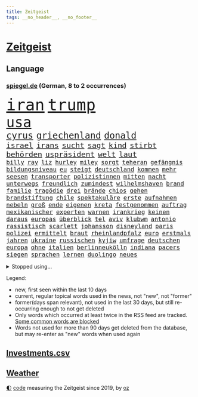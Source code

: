 ```yaml
---
title: Zeitgeist
tags: __no_header__, __no_footer__
---
```


# [Zeitgeist](https://oliz.io/zeitgeist/)

## Language

<h3><a href="https://www.spiegel.de" target="_blank">spiegel.de</a> (German, 8 to 2 occurrences)</h3>
<p style="font-family:monospace">
<span style="font-size:32pt"><a href="news_links.html#iran" class="current">iran</a></span>
<span style="font-size:32pt"><a href="news_links.html#trump" class="current">trump</a></span>
<br>
<span style="font-size:28pt"><a href="news_links.html#usa" class="current">usa</a></span>
<br>
<span style="font-size:18pt"><a href="news_links.html#cyrus" class="current">cyrus</a></span>
<span style="font-size:18pt"><a href="news_links.html#griechenland" class="current">griechenland</a></span>
<span style="font-size:18pt"><a href="news_links.html#donald" class="current">donald</a></span>
<br>
<span style="font-size:15pt"><a href="news_links.html#israel" class="current">israel</a></span>
<span style="font-size:15pt"><a href="news_links.html#irans" class="current">irans</a></span>
<span style="font-size:15pt"><a href="news_links.html#sucht" class="current">sucht</a></span>
<span style="font-size:15pt"><a href="news_links.html#sagt" class="current">sagt</a></span>
<span style="font-size:15pt"><a href="news_links.html#kind" class="current">kind</a></span>
<span style="font-size:15pt"><a href="news_links.html#stirbt" class="current">stirbt</a></span>
<span style="font-size:15pt"><a href="news_links.html#behörden" class="current">behörden</a></span>
<span style="font-size:15pt"><a href="news_links.html#uspräsident" class="current">uspräsident</a></span>
<span style="font-size:15pt"><a href="news_links.html#welt" class="current">welt</a></span>
<span style="font-size:15pt"><a href="news_links.html#laut" class="current">laut</a></span>
<br>
<span style="font-size:12pt"><a href="news_links.html#billy" class="current">billy</a></span>
<span style="font-size:12pt"><a href="news_links.html#ray" class="current">ray</a></span>
<span style="font-size:12pt"><a href="news_links.html#liz" class="current">liz</a></span>
<span style="font-size:12pt"><a href="news_links.html#hurley" class="new">hurley</a></span>
<span style="font-size:12pt"><a href="news_links.html#miley" class="current">miley</a></span>
<span style="font-size:12pt"><a href="news_links.html#sorgt" class="current">sorgt</a></span>
<span style="font-size:12pt"><a href="news_links.html#teheran" class="current">teheran</a></span>
<span style="font-size:12pt"><a href="news_links.html#gefängnis" class="current">gefängnis</a></span>
<span style="font-size:12pt"><a href="news_links.html#bildungsniveau" class="new">bildungsniveau</a></span>
<span style="font-size:12pt"><a href="news_links.html#eu" class="current">eu</a></span>
<span style="font-size:12pt"><a href="news_links.html#steigt" class="current">steigt</a></span>
<span style="font-size:12pt"><a href="news_links.html#deutschland" class="current">deutschland</a></span>
<span style="font-size:12pt"><a href="news_links.html#kommen" class="current">kommen</a></span>
<span style="font-size:12pt"><a href="news_links.html#mehr" class="current">mehr</a></span>
<span style="font-size:12pt"><a href="news_links.html#seesen" class="new">seesen</a></span>
<span style="font-size:12pt"><a href="news_links.html#transporter" class="current">transporter</a></span>
<span style="font-size:12pt"><a href="news_links.html#polizistinnen" class="new">polizistinnen</a></span>
<span style="font-size:12pt"><a href="news_links.html#mitten" class="current">mitten</a></span>
<span style="font-size:12pt"><a href="news_links.html#nacht" class="current">nacht</a></span>
<span style="font-size:12pt"><a href="news_links.html#unterwegs" class="current">unterwegs</a></span>
<span style="font-size:12pt"><a href="news_links.html#freundlich" class="new">freundlich</a></span>
<span style="font-size:12pt"><a href="news_links.html#zumindest" class="current">zumindest</a></span>
<span style="font-size:12pt"><a href="news_links.html#wilhelmshaven" class="new">wilhelmshaven</a></span>
<span style="font-size:12pt"><a href="news_links.html#brand" class="current">brand</a></span>
<span style="font-size:12pt"><a href="news_links.html#familie" class="current">familie</a></span>
<span style="font-size:12pt"><a href="news_links.html#tragödie" class="current">tragödie</a></span>
<span style="font-size:12pt"><a href="news_links.html#drei" class="current">drei</a></span>
<span style="font-size:12pt"><a href="news_links.html#brände" class="current">brände</a></span>
<span style="font-size:12pt"><a href="news_links.html#chios" class="current">chios</a></span>
<span style="font-size:12pt"><a href="news_links.html#gehen" class="current">gehen</a></span>
<span style="font-size:12pt"><a href="news_links.html#brandstiftung" class="current">brandstiftung</a></span>
<span style="font-size:12pt"><a href="news_links.html#chile" class="current">chile</a></span>
<span style="font-size:12pt"><a href="news_links.html#spektakuläre" class="current">spektakuläre</a></span>
<span style="font-size:12pt"><a href="news_links.html#erste" class="current">erste</a></span>
<span style="font-size:12pt"><a href="news_links.html#aufnahmen" class="current">aufnahmen</a></span>
<span style="font-size:12pt"><a href="news_links.html#nebeln" class="new">nebeln</a></span>
<span style="font-size:12pt"><a href="news_links.html#groß" class="current">groß</a></span>
<span style="font-size:12pt"><a href="news_links.html#ende" class="current">ende</a></span>
<span style="font-size:12pt"><a href="news_links.html#eigenen" class="current">eigenen</a></span>
<span style="font-size:12pt"><a href="news_links.html#kreta" class="current">kreta</a></span>
<span style="font-size:12pt"><a href="news_links.html#festgenommen" class="current">festgenommen</a></span>
<span style="font-size:12pt"><a href="news_links.html#auftrag" class="current">auftrag</a></span>
<span style="font-size:12pt"><a href="news_links.html#mexikanischer" class="new">mexikanischer</a></span>
<span style="font-size:12pt"><a href="news_links.html#experten" class="current">experten</a></span>
<span style="font-size:12pt"><a href="news_links.html#warnen" class="current">warnen</a></span>
<span style="font-size:12pt"><a href="news_links.html#irankrieg" class="new">irankrieg</a></span>
<span style="font-size:12pt"><a href="news_links.html#keinen" class="current">keinen</a></span>
<span style="font-size:12pt"><a href="news_links.html#daraus" class="current">daraus</a></span>
<span style="font-size:12pt"><a href="news_links.html#europas" class="current">europas</a></span>
<span style="font-size:12pt"><a href="news_links.html#überblick" class="current">überblick</a></span>
<span style="font-size:12pt"><a href="news_links.html#tel" class="current">tel</a></span>
<span style="font-size:12pt"><a href="news_links.html#aviv" class="current">aviv</a></span>
<span style="font-size:12pt"><a href="news_links.html#klubwm" class="current">klubwm</a></span>
<span style="font-size:12pt"><a href="news_links.html#antonio" class="current">antonio</a></span>
<span style="font-size:12pt"><a href="news_links.html#rassistisch" class="current">rassistisch</a></span>
<span style="font-size:12pt"><a href="news_links.html#scarlett" class="current">scarlett</a></span>
<span style="font-size:12pt"><a href="news_links.html#johansson" class="current">johansson</a></span>
<span style="font-size:12pt"><a href="news_links.html#disneyland" class="new">disneyland</a></span>
<span style="font-size:12pt"><a href="news_links.html#paris" class="current">paris</a></span>
<span style="font-size:12pt"><a href="news_links.html#polizei" class="current">polizei</a></span>
<span style="font-size:12pt"><a href="news_links.html#ermittelt" class="current">ermittelt</a></span>
<span style="font-size:12pt"><a href="news_links.html#braut" class="new">braut</a></span>
<span style="font-size:12pt"><a href="news_links.html#rheinlandpfalz" class="current">rheinlandpfalz</a></span>
<span style="font-size:12pt"><a href="news_links.html#euro" class="current">euro</a></span>
<span style="font-size:12pt"><a href="news_links.html#erstmals" class="current">erstmals</a></span>
<span style="font-size:12pt"><a href="news_links.html#jahren" class="current">jahren</a></span>
<span style="font-size:12pt"><a href="news_links.html#ukraine" class="current">ukraine</a></span>
<span style="font-size:12pt"><a href="news_links.html#russischen" class="current">russischen</a></span>
<span style="font-size:12pt"><a href="news_links.html#kyjiw" class="current">kyjiw</a></span>
<span style="font-size:12pt"><a href="news_links.html#umfrage" class="current">umfrage</a></span>
<span style="font-size:12pt"><a href="news_links.html#deutschen" class="current">deutschen</a></span>
<span style="font-size:12pt"><a href="news_links.html#europa" class="current">europa</a></span>
<span style="font-size:12pt"><a href="news_links.html#ohne" class="current">ohne</a></span>
<span style="font-size:12pt"><a href="news_links.html#italien" class="current">italien</a></span>
<span style="font-size:12pt"><a href="news_links.html#berlinneukölln" class="current">berlinneukölln</a></span>
<span style="font-size:12pt"><a href="news_links.html#indiana" class="current">indiana</a></span>
<span style="font-size:12pt"><a href="news_links.html#pacers" class="current">pacers</a></span>
<span style="font-size:12pt"><a href="news_links.html#siegen" class="current">siegen</a></span>
<span style="font-size:12pt"><a href="news_links.html#sprachen" class="current">sprachen</a></span>
<span style="font-size:12pt"><a href="news_links.html#lernen" class="current">lernen</a></span>
<span style="font-size:12pt"><a href="news_links.html#duolingo" class="new">duolingo</a></span>
<span style="font-size:12pt"><a href="news_links.html#neues" class="current">neues</a></span>
</p>
<details>
<summary>Stopped using...</summary>
<p class="former" style="font-size:12pt">
gefordert(1706) bank(1705) nachfolge(1705) senat(1705) umfeld(1705) vfl(1705) dauerhaft(1704) leichter(1704) sogenannte(1704) vergeben(1704) welle(1704) übersicht(1704) beschreibt(1703) empörung(1703) 2021(1702) beteiligten(1702) diskutieren(1702) durchsucht(1702) hebt(1702) hören(1702) müsse(1702) reich(1702) positiv(1701) punkte(1701) warentest(1701) rand(1700) 33(1699) aussage(1699) bestimmte(1699) lindner(1699) livestream(1699) obama(1699) pflege(1699) schiff(1699) amerikaner(1698) amsterdam(1698) guter(1698) kämpfe(1698) prinz(1698) riss(1698) beispielen(1697) eintracht(1697) fdpchef(1697) karl(1697) kolumnist(1697) kraftvoll(1697) lauterbach(1697) literatur(1697) müller(1697) solle(1697) who(1697) befürchten(1696) generalsekretär(1696) hotel(1696) untersagt(1696) wirken(1696) forderte(1695) hieß(1695) jedenfalls(1695) anteil(1694) schwarze(1694) allianz(1693) gemeinsamen(1693) west(1693) öffentlichkeit(1693) anlass(1692) hölle(1692) verbreitet(1692) wolle(1692) entsetzt(1690) geldstrafe(1690) projekt(1690) unbedingt(1690) 10(1689) lieben(1689) anbieter(1688) heil(1687) schottland(1687) entscheidenden(1686) offiziellen(1686) restaurants(1686) system(1686) brite(1685) klären(1685) genauso(1684) meist(1684) half(1683) juristisch(1682) mieten(1682) polnische(1682) dran(1681) herr(1681) lücke(1680) affäre(1679) beschlagnahmt(1679) holocaust(1679) sendung(1678) spitzenreiter(1678) belegen(1677) trauert(1675) richard(1674) bundesverfassungsgericht(1673) bisherigen(1671) verkehr(1670) sportler(1668) unterdessen(1663) geblieben(1661) kandidatur(1657) startup(1648) diagnose(1590) öffnet(1589) gezielt(1584) infrastruktur(1577) sahra(1559) wagenknecht(1559) gebeten(1522) finanziert(1498) abgegeben(1470) serbien(1459) volk(1441) las(1413) konzerns(1399) erkrankte(1388) gewohnt(1370) schulden(1344) älteste(1338) lädt(1318) magazin(1313) verteidiger(1307) ausgeben(1303) loch(1281) kanzlers(1257) propaganda(1251) symbol(1250) ben(1241) spektakel(1241) spaltung(1225) einheit(1222) helikopter(1221) mut(1211) heißen(1210) brüder(1203) terror(1193) stabil(1190) 34(1172) eingetroffen(1171) unterliegt(1119) viral(1117) politisches(1116) konzerte(1113) dänischen(1103) belegt(1102) kaffee(1093) youtube(1091) neustart(1080) gegenwart(1079) 16jähriger(1069) verstoßen(1067) schwächelt(1061) ähnlichen(1056) digitale(1053) tode(1047) globalen(1044) offizielle(1036) giorgia(1030) antarktis(1016) kommunikation(1001) ersetzt(995) begegnung(985) psychologin(982) wählt(977) überraschenden(973) eric(945) gesprengt(933) böhmermann(932) überlebende(920) größeren(903) jahresbeginn(903) hinnehmen(901) verwendet(897) rammt(894) jung(885) passanten(880) minderjährige(874) islamistischen(863) filmen(853) schöner(847) vermeintliche(845) hamilton(827) lewis(827) rechtspopulisten(825) begangen(817) fließen(817) betreiben(815) betrunkener(800) 13jährige(793) massenhaft(776) beine(773) auffällig(758) parteitag(758) auswirken(752) kane(752) schlagabtausch(747) schönsten(746) lebensgefährlich(743) rechtsextremer(721) schuldenbremse(712) weisen(704) pass(701) csuchef(698) besiegen(692) lagen(686) metropole(684) vergangene(676) forschern(673) metern(665) verkehrsunfall(653) trendwende(651) generalbundesanwalt(635) fußballfans(632) 76(628) spdgeneralsekretär(625) auftritte(622) qualifikation(621) fehlte(619) strafgerichtshof(615) taucht(603) bist(602) begründet(599) nächte(598) dokument(581) mohammad(580) via(578) wild(578) klingen(577) stellten(572) signalisiert(563) aufwand(559) verschaffen(558) robbie(547) bundestagswahl(544) demnächst(542) dorthin(533) guardiola(531) billie(528) giftige(525) geschützt(524) nicole(521) vincent(520) pep(515) begegnen(511) anhörung(498) kinos(495) elton(489) abgewiesen(484) konzept(484) plänen(479) verbotene(478) sportlichen(469) verzögern(469) raf(468) gefeuert(465) befragt(462) ranking(462) sophia(461) apples(460) höchstwert(454) kitas(454) kreativ(454) lüge(452) outfits(447) überlassen(447) jamal(446) musiala(446) jacht(445) dominanz(444) ersatz(444) pole(442) abgrund(440) vorschriften(433) ausprobiert(427) größtes(424) entlassung(422) escooter(422) gesenkt(420) einheimische(416) prägt(414) engel(412) ablauf(408) quartal(403) gezielten(402) klug(402) rafael(402) spdspitze(402) kehren(399) entgeht(398) bmw(396) kryptowährung(396) jeweiligen(394) 28jährige(389) heimspiel(384) schlacht(383) rutschen(382) schütze(382) brutalen(381) heimatstadt(380) geteilt(379) azubis(377) zelebriert(371) stehe(369) jubel(367) tourist(367) albanien(365) ordnete(365) basel(361) esken(361) gemeint(361) neuestes(361) fitness(360) warnte(354) gebissen(351) urteile(351) wussten(351) harris(350) rückblick(349) stream(348) umsatz(346) toben(342) gekämpft(340) moderierte(338) bekamen(336) wanderer(336) fitnessstudio(335) ryanair(333) attestiert(328) erkunden(326) verkörpert(322) abnehmspritzen(320) starkem(319) vorgeschlagen(319) ansehen(318) anrichten(314) bundesnetzagentur(312) merkt(311) lächerlich(310) verzweifelt(309) adele(307) northvolt(307) versammeln(306) ausgestattet(305) verließ(305) ahmed(304) lka(303) einigkeit(299) aktionäre(298) allzu(298) lautet(297) 29jährige(296) traditionelle(296) verfolgungsjagd(294) vermeidet(294) wolf(292) signale(287) weitermachen(284) schnäppchen(283) übernahm(283) khan(282) pate(282) júnior(280) witze(279) dürr(278) gelangt(278) 55(276) spieltag(273) tolle(270) trieb(270) bezichtigt(268) krebserkrankung(268) anlässlich(264) beschimpfte(262) liam(262) mitarbeiterinnen(262) usbundesstaaten(262) code(261) bastelt(259) 2500(258) kabel(258) scheidende(257) 02(256) stimmten(256) bescheiden(255) esc(255) dieter(252) direkte(252) grundschulen(251) blume(250) königreich(250) skispringen(250) günstigen(248) rockstar(246) zählen(245) eilt(244) first(244) frisur(244) fröhliche(243) häme(243) weh(241) erpresser(239) vegas(239) exemplar(238) fische(238) antisemitischen(237) brett(236) laufenden(236) raphael(235) designierte(231) anderswo(230) pink(228) euch(227) getrennt(227) trends(227) zusammenarbeiten(227) johannes(226) manipulieren(226) größeres(225) natogeneralsekretär(225) fortan(224) gary(224) autobiografie(223) exporte(223) dunkelheit(221) moore(218) radikal(218) armin(217) holocaustüberlebende(217) laschet(217) millionenbetrag(216) grab(215) schlappe(215) tarife(215) pyrotechnik(214) uhaft(214) hochschulen(213) andrij(211) beleg(211) bekomme(207) inmitten(207) exchef(206) konzernen(206) zufriedenheit(206) bruttoinlandsprodukt(205) aldi(204) luftfahrt(204) kongress(203) kurden(203) ruhen(203) lopez(201) unbekannter(201) beschwerde(198) unsichere(195) queeren(194) repräsentantenhaus(194) wehtun(193) fraktionschef(192) stärkung(192) unheimliche(192) gegeneinander(191) wirtschaftsweisen(191) prozentpunkte(190) 57(189) onlyfans(188) rechtsradikalen(185) amtseinführung(184) scholz'(184) oeynhausen(183) schlange(183) apotheke(181) leiten(181) verließen(181) befreiung(180) 65jährigen(179) baugenehmigungen(179) zusammengetragen(178) schwacher(177) strafgerichtshofs(177) vereinigte(177) argument(176) befragung(176) models(176) soldat(176) derselben(175) neuigkeiten(175) schiffsunglück(175) mexikanische(174) sorgerecht(172) wunde(171) aufbruchstimmung(170) großbank(170) preiserhöhungen(168) tabelle(168) begriffen(167) fbichef(167) verunglücken(167) dankte(166) absetzung(165) affront(165) kannten(165) bewusstlos(163) schlagzeuger(163) bip(162) feuern(161) heide(161) lüneburger(161) faktoren(160) kanadas(160) rezepte(160) diagnostiziert(159) skurrile(159) zeitdruck(159) empfehlen(157) konzepte(157) mythos(157) standards(157) institution(156) op(156) 14jähriger(155) boni(155) freiwilligen(155) kaninchen(155) konsumenten(155) kriegt(155) tafeln(155) gedrängt(154) natochef(154) inhalt(153) wiener(153) bayrou(152) farage(152) françois(152) tatverdacht(152) wonach(152) alsharaa(150) beliebtes(149) familiengeschichte(148) luke(148) täters(148) fahrten(147) petersplatz(147) pontifex(147) schärfere(147) treu(146) unsicherheiten(146) abziehen(145) bangkok(145) diät(145) schwede(145) partys(144) skandale(144) vorteil(144) wiederholten(144) mund(143) nächstenliebe(143) studentinnen(141) trinkwasser(141) behauptung(140) currywurst(140) johanna(140) salman(140) studio(140) 77(139) londons(139) schnappt(139) vietnam(139) durchsuchten(138) messerangreifer(138) predigt(138) fußgängerzone(135) mittelpunkt(135) trauerfeier(135) monatelang(134) erteilen(133) gesunde(133) gläubige(133) neigt(133) wehretat(133) ratschlag(132) entkommt(131) kriegsende(131) schlimmen(131) fortbildungen(130) mithalten(130) ausländer(129) erneuerung(129) rechnerisch(129) schleswigholsteins(129) verzweifelten(129) plaudert(128) istanbuler(127) militärausgaben(127) kuriosesten(126) ushauptstadt(125) weltspitze(125) belgrad(123) bequem(123) zollkrieg(123) massenentlassungen(122) spannung(122) flüssen(121) unterzeichnet(121) sun(120) ungültig(120) fern(119) spender(119) anfrage(118) fix(118) iea(118) parlamentarische(118) lebenslauf(117) mexikaner(116) schneidet(116) aufholjagd(115) yuval(115) beherrscht(114) biopic(114) boulevardzeitung(114) 13jähriger(113) mrbeast(113) verfassungsbeschwerde(113) hauptgericht(112) tornados(112) forscherinnen(110) kovač(110) niko(110) angeschlagen(109) ekrem(109) raab(109) wolken(109) faszination(108) pflegende(108) würdigung(108) abitur(107) boston(106) siege(106) zolldrohungen(106) handynutzung(105) südpol(105) aufruf(104) bezahlte(104) rtl(104) entfernten(103) kanye(103) liveanalyse(103) meereis(103) riesiges(103) aufgehen(102) bombenanschlag(102) engagierte(102) käse(102) vorurteilen(102) bvg(101) eier(101) karneval(101) plakaten(101) prag(101) langfristigen(100) cdupolitikers(99) eingestochen(99) staats(99) totem(99) abhilfe(97) opa(97) scheinbar(97) staatspräsident(97) überzeugung(97) großvater(96) henning(96) legalen(96) ausschuss(95) selbstständig(95) tücken(95) absicherung(94) arg(94) braun(94) fortnite(94) parteifreunde(94) weißes(94) besänftigen(93) jetzigen(93) kredite(93) künstlich(93) mitnehmen(93) watch(93) bodentruppen(92) formel1star(92) friedensgesprächen(92) generalstaatsanwaltschaft(91) human(91) reichsbürgergruppe(91) rights(91) 71jährige(90) gegners(90) geschlechtern(90) kreuzverhör(90) mitsprache(90) packungen(90) steuergeld(90) zweifelhafte(90) robust(89) vannes(89) auslöst(88) gedachten(88) konzentriert(88) sondervermögen(88) lieferkettengesetz(87) papstes(87) sessel(87) skizziert(87) speisekarten(87) anbieten(86) anonymer(86) frauenleiche(86) kentucky(86) krachte(86) pufferzone(86) rückzieher(86) erhöhung(85) gegnerischen(85) kirchenoberhaupt(85) klassenerhalt(85) kommentatoren(85) preispolitik(85) überzahl(85) aggressor(84) banknoten(84) dan(84) geldscheine(84) gleise(84) kaution(84) vorantreiben(84) zelebrieren(84) 24jährigen(83) astronaut(83) expartnerin(83) iwstudie(83) sbahnen(83) wirbeln(83) ärmsten(83) entstand(82) fcfans(82) fuest(82) internes(82) kniggeexperte(82) peppa(82) schwarzwald(82) selbstverständnis(82) wozu(82) wutz(82) dreist(81) expolitiker(81) geburtstags(81) hanoi(81) sofia(81) warmen(81) extennisstar(80) looks(80) politischem(80) prozesse(80) schwarzrot(80) schwarzroten(80) zivilbevölkerung(80) antreibt(79) blutende(79) hintertreffen(79) rückhalt(79) wortgefecht(79) asiatische(78) auszuweisen(78) hingelegt(78) infolge(78) jj(78) luxusjacht(78) machbar(78) narren(78) wüst(78) baller(77) bbc(77) entkam(77) eon(77) führenden(77) führungsrolle(77) howard(77) kopiert(77) lutnick(77) pkk(77) zerbricht(77) ausschlaggebend(76) beschlossene(76) büttner(76) canaria(76) eishockey(76) gran(76) josé(76) karim(76) lizzo(76) toronto(76) übung(76) gewinne(75) wahlgeschenke(75) croissants(74) geplantes(74) großbaustelle(74) hängepartie(74) mancher(74) freundlichkeit(73) roberts(73) tragische(73) avocado(72) exkanzlerin(72) kunstform(72) präsidentschaftswahlkampf(72) ackermann(71) ausgebildet(71) besessen(71) entertainment(71) hinten(71) schwerpunkte(71) verhandlern(71) wehrbeauftragten(71) 13000(70) animieren(70) glyphosat(70) liberaler(70) pfizer(70) prozesses(70) ushandelsminister(70) überschreitet(70) 118(69) abgesehen(69) anzugskandal(69) fertiggestellt(69) flugblätter(69) geldes(69) herauskommen(69) livestreams(69) materialschlacht(69) begeben(68) entworfen(68) extremistische(68) fähig(68) hochwasser(68) meetings(68) parteiführung(68) spdministerpräsident(68) führungsriege(67) gästen(67) kraftakt(67) lego(67) militärfahrzeug(67) prunk(67) präsidium(67) rosenstolz(67) titelträger(67) wandte(67) architektur(66) doppelrolle(66) etat(66) gewahrsam(66) jubelten(66) vakant(66) vorsitz(66) zweidrittelmehrheit(66) airbnb(65) brückenbauer(65) fahrers(65) kolonialmacht(65) probiert(65) stiefvater(65) weitreichenden(65) analysten(64) einsturz(64) erfolgreiches(64) prahlt(64) regionale(64) reiseziele(64) stalin(64) ferraripilot(63) kindersitze(63) läden(63) north(63) qualifying(63) steckten(63) stillen(63) wachstumsprognose(63) einschränkung(62) i̇mamoğlu(62) orientieren(62) parat(62) podium(62) schiffs(62) telefonieren(62) umweltfreundlich(62) weltranglistendritte(62) antiterroreinheit(61) dieb(61) ethisch(61) grenzpolizisten(61) rentenalter(61) ronen(61) schwanger(61) verzerrten(61) wiedergefunden(61) beute(60) briefing(60) copilot(60) dröge(60) lotse(60) pisa(60) 65000(59) abtreibungsrecht(59) beinhaltet(59) gott(59) tiraden(59) werbespots(59) zurückkehren(59) 199(58) abgabe(58) finnen(58) journalismus(58) mitbegründer(58) plenum(58) 30jährige(57) 36jähriger(57) begehrten(57) nachhaltigkeit(57) spione(57) ukrainegespräche(57) wertvollste(57) denzel(56) genuss(56) handwerker(56) ifochef(56) lebensgeschichte(56) lyon(56) olympique(56) vorlesen(56) waldstücke(56) komplette(55) wetterte(55) apotheken(54) ausgebrannt(54) datenvolumen(54) fitzek(54) gewerkschafter(54) sichere(54) verteidigungspolitiker(54) weltberühmt(54) wälder(54) ladung(53) monsanto(53) serbiens(53) teresa(53) angehenden(52) ausreißer(52) enormen(52) ullrich(52) dringt(51) erwärmt(51) hitzewellen(51) lehrstunde(51) preisgegeben(51) aktivistinnen(50) armstrong(50) gewöhnt(50) hailey(50) rogge(50) säuglings(50) verkäufe(50) hochhauses(49) karsten(49) kriminalstatistik(49) kuscheln(49) liechtenstein(49) minutenlang(49) rückbau(49) springsteen(49) sturzfluten(49) tempel(49) alge(48) bäumen(48) spontan(48) wütenden(48) angedroht(47) del(47) dj(47) fußballbundesligisten(47) gerufen(47) gerührt(47) klicks(47) lukrativen(47) mafia(47) onlinehass(47) satellitenbilder(47) sätze(47) klaut(46) tagesschau(46) thiel(46) tribut(46) usuniversitäten(46) angesprochen(45) einzuhalten(45) hemmungen(45) männlichkeit(45) weggefährten(45) wohnungsmarkt(45) ausscheidungen(44) eurostaaten(44) legendäre(44) wassersparen(44) bewegenden(43) eindrucksvoll(43) gags(43) nachempfundene(43) niederbayern(43) rückführung(43) schwimmer(42) leitindex(41) propalästinensischer(41) rechenzentrum(41) selbstauflösung(41) siegfried(41) tätigkeit(41) 64jährige(40) estnische(40) exprofi(40) isst(40) mitteilt(40) rausschmiss(40) abwechslung(39) aufgedeckt(39) emotionaler(39) kürzester(39) menschenleben(39) scott(39) streamen(39) zurückliegt(39) ägyptische(39) einpflanzen(38) held(38) korrupt(38) niere(38) reserven(38) rushdie(38) absichtlich(37) britischem(37) einlegen(37) kostüme(37) lindau(37) mangelnden(37) militäroffensive(37) missouri(37) usablog(37) verschont(37) ausschussvorsitze(36) einspruch(36) formulierungen(36) klägerinnen(36) yair(36) bosse(35) entlastung(35) erfolgsserie(35) jeffrey(35) lebensunterhalt(35) rasern(35) bessent(34) blutige(34) breuer(34) finanzministerium(34) gemischten(34) generalinspekteur(34) polizeigewerkschaft(34) radikalisierung(34) thorsten(34) transplantationen(34) vorgenommen(34) wiedergutmachung(34) ausweisen(33) bedürfnis(33) destabilisieren(33) handgepäck(33) hergestellte(33) hvv(33) kurve(33) starkey(33) treue(33) vertriebene(33) zak(33) abba(32) apokalyptisches(32) christ(32) eh(32) feierlichkeiten(32) hollen(32) reagan(32) ronald(32) algerien(31) bizarrer(31) haftbefehle(31) kenton(31) komplexen(31) mammutprozess(31) rutte(31) schleppend(31) techkonzerne(31) wilke(31) zeugenstand(31) zivilen(31) angeln(30) atpturnier(30) bestehe(30) frittiertes(30) meistverkauften(30) raabs(30) baumarkt(29) bewundern(29) einflussreichsten(29) deutschkolumne(28) güte(28) jarvis(28) kategorisch(28) pommes(28) portion(28) schwiegersohn(28) verbrennt(28) vorfahren(28) abendessen(27) ahnungslos(27) don(27) gewaltbereit(27) lineker(27) pettit(27) psychiater(27) rafterroristen(27) statue(27) unverantwortlich(27) laune(26) salat(26) weiht(26) 1970(25) voraussetzung(25) beleuchtet(24) erschwingliche(24) irreguläre(24) schiefgehen(24) sperrmüll(24) finalturnier(23) getesteten(23) gigawatt(23) hai(23) historischem(23) höchstem(23) kannte(23) platzierung(23) stadtverwaltung(23) territoriale(23) verbleib(23) 35jährigen(22) jersey(22) nbaplayoffs(22) revolutionierte(22) wertschätzung(22) überarbeitet(22) argumentieren(21) bedrohten(21) irische(21) künstlerin(21) meinungen(21) mobilnummer(21) offline(21) points(21) retrolook(21) spiegelteam(21) 1100(20) beabsichtigt(20) bettelt(20) fehlstart(20) floh(20) gewähren(20) grundsteuer(20) sa’ar(20) zweifelhafter(20) 25jährige(19) abgesichert(19) jüdisches(19) offensivstar(19) systemsprenger(19) vernichtung(19) fehlverhaltens(18) jagen(18) losgeworden(18) pfad(18) verbliebenen(18) wildeste(18) allergiker(17) aufgebaut(17) beißen(17) moregründer(16) stadtvierteln(16) zugefügt(16) 1908(15) bestimmter(15) fälschen(15) schwachstelle(15) spart(15) spdfraktion(15) weltstar(15) abifeier(14) andersdenkende(14) drotschmann(14) gaskraftwerke(14) mirko(14) mrwissen2go(14) port(14) turbulente(14) weltberühmten(14) aufgestiegen(13) erzrivalen(13) fakeshops(13) netzwerken(13) posthum(13) prevost(13) verbotsverfahren(13) 69jährige(12) dringende(12) düpiert(12) flugblättern(12) generalsekretärin(12) d’italia(11) konflikten(11) regierungserklärung(11)
</p>
</details>
<p>Legend:
<ul>
<li><span class="new">new</span>, first seen within the last 10 days</li>
<li><span class="current">current</span>, regular topical words used in the news, not "new", not "former"</li>
<li><span class="former">former(days span relevant)</span>, not used in the last 30 days, but still re-occurring enough to not get deleted</li>
<li>Only words which occurred at least twice in the RSS feed are tracked. <a href="language/filters.py">Some common words are blocked</a></li>
<li>Words not used for more than 90 days get deleted from the database, but may re-enter as "new" words when used again</li>
</ul>
</p>

## [Investments](investments.html)[.csv](investments.csv)

## [Weather](weather.html)

<footer>
<a href="javascript:toggleTheme()" class="nav">🌓</a>
<a href="https://github.com/ooz/zeitgeist">code</a> measuring the Zeitgeist since 2019, by <a href="https://oliz.io">oz</a>
</footer>
